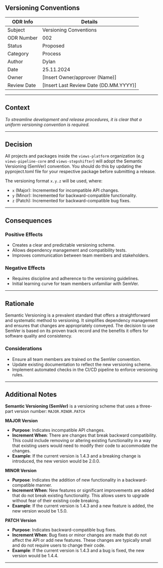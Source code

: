 ## Versioning Conventions

| ODR Info           | Details                            |
|--------------------|------------------------------------|
| Subject            | Versioning Conventions             |
| ODR Number         | 002                                |
| Status             | 	Proposed |
| Category           | 	Process |
| Author             | Dylan            |
| Date               | 25.11.2024        |
| Owner              | [Insert Owner/approver (Name)]    |
| Review Date        | [Insert Last Review Date (DD.MM.YYYY)] |


---

## Context
*To streamline development and release procedures, it is clear that a uniform versioning convention is required.*

---

## Decision
All projects and packages inside the `views-platform` organization (e.g `views-pipeline-core` and `views-stepshifter`) will adopt the Semantic Versioning (SemVer) convention. You should do this by updating the pyproject.toml file for your respective package before submitting a release.

The versioning format `x.y.z` will be used, where:

* `x` (Major): Incremented for incompatible API changes.
* `y` (Minor): Incremented for backward-compatible functionality.
* `z` (Patch): Incremented for backward-compatible bug fixes.
  
---

## Consequences
### Positive Effects
- Creates a clear and predictable versioning scheme.
- Allows dependency management and compatibility tests.
- Improves communication between team members and stakeholders.

### Negative Effects
- Requires discipline and adherence to the versioning guidelines.
- Initial learning curve for team members unfamiliar with SemVer.

---

## Rationale
Semantic Versioning is a prevalent standard that offers a straightforward and systematic method to versioning. It simplifies dependency management and ensures that changes are appropriately conveyed. The decision to use SemVer is based on its proven track record and the benefits it offers for software quality and consistency.

### Considerations
- Ensure all team members are trained on the SemVer convention.
- Update existing documentation to reflect the new versioning scheme.
- Implement automated checks in the CI/CD pipeline to enforce versioning rules.

---

## Additional Notes
**Semantic Versioning (SemVer)** is a versioning scheme that uses a three-part version number: `MAJOR.MINOR.PATCH`

**MAJOR Version** 
- **Purpose**: Indicates incompatible API changes.
- **Increment When**: There are changes that break backward compatibility. This could include removing or altering existing functionality in a way that existing users would need to modify their code to accommodate the changes.
- **Example**: If the current version is 1.4.3 and a breaking change is introduced, the new version would be 2.0.0.

**MINOR Version**   
- **Purpose**: Indicates the addition of new functionality in a backward-compatible manner.
- **Increment When**: New features or significant improvements are added that do not break existing functionality. This allows users to upgrade without fear of their existing code breaking.
- **Example**: If the current version is 1.4.3 and a new feature is added, the new version would be 1.5.0.

**PATCH Version**
- **Purpose**: Indicates backward-compatible bug fixes.
- **Increment When**: Bug fixes or minor changes are made that do not affect the API or add new features. These changes are typically small and do not require users to change their code.
- **Example**: If the current version is 1.4.3 and a bug is fixed, the new version would be 1.4.4.

---

